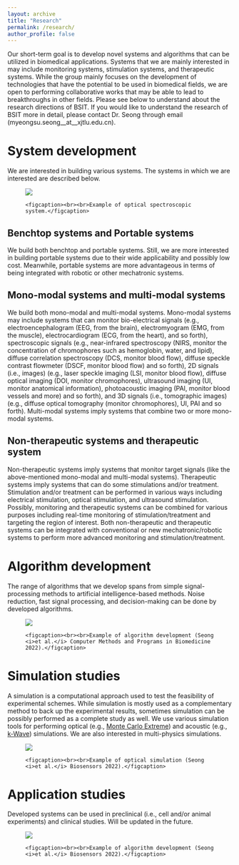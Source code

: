 ```yaml
---
layout: archive
title: "Research"
permalink: /research/
author_profile: false
---
```


Our short-term goal is to develop novel systems and algorithms that can be utilized in biomedical applications. Systems that we are mainly interested in may include monitoring systems, stimulation systems, and therapeutic systems. While the group mainly focuses on the development of technologies that have the potential to be used in biomedical fields, we are open to performing collaborative works that may be able to lead to breakthroughs in other fields. Please see below to understand about the research directions of BSIT. If you would like to understand the research of BSIT more in detail, please contact Dr. Seong through email (myeongsu.seong__at__xjtlu.edu.cn).   

System development
======
We are interested in building various systems. The systems in which we are interested are described below.
<figure>
    <img src="https://myeongsuseong.github.io/images/systemExample.jpg" style="max-width: 50%;"/>

    <figcaption><br><br>Example of optical spectroscopic system.</figcaption>
</figure>



Benchtop systems and Portable systems
------
We build both benchtop and portable systems. Still, we are more interested in building portable systems due to their wide applicability and possibly low cost. Meanwhile, portable systems are more advantageous in terms of being integrated with robotic or other mechatronic systems.

Mono-modal systems and multi-modal systems
------
We build both mono-modal and multi-modal systems. Mono-modal systems may include systems that can monitor bio-electrical signals (e.g., electroencephalogram (EEG, from the brain), electromyogram (EMG, from the muscle), electrocardiogram (ECG, from the heart), and so forth), spectroscopic signals (e.g., near-infrared spectroscopy (NIRS, monitor the concentration of chromophores such as hemoglobin, water, and lipid), diffuse correlation spectroscopy (DCS, monitor blood flow), diffuse speckle contrast flowmeter (DSCF, monitor blood flow) and so forth), 2D signals (i.e., images) (e.g., laser speckle imaging (LSI, monitor blood flow), diffuse optical imaging (DOI, monitor chromophores), ultrasound imaging (UI, monitor anatomical information), photoacoustic imaging (PAI, monitor blood vessels and more) and so forth), and 3D signals (i.e., tomographic images) (e.g., diffuse optical tomography (monitor chromophores), UI, PAI and so forth). Multi-modal systems imply systems that combine two or more mono-modal systems.

Non-therapeutic systems and therapeutic system
------
Non-therapeutic systems imply systems that monitor target signals (like the above-mentioned mono-modal and multi-modal systems). Therapeutic systems imply systems that can do some stimulations and/or treatment. Stimulation and/or treatment can be performed in various ways including electrical stimulation, optical stimulation, and ultrasound stimulation. Possibly, monitoring and therapeutic systems can be combined for various purposes including real-time monitoring of stimulation/treatment and targeting the region of interest. Both non-therapeutic and therapeutic systems can be integrated with conventional or new mechatronic/robotic systems to perform more advanced monitoring and stimulation/treatment.


Algorithm development
======
The range of algorithms that we develop spans from simple signal-processing methods to artificial intelligence-based methods. Noise reduction, fast signal processing, and decision-making can be done by developed algorithms.


<figure>
    <img src="https://myeongsuseong.github.io/images/sigProcssingExample.png" style="max-width: 75%;"/>

    <figcaption><br><br>Example of algorithm development (Seong <i>et al.</i> Computer Methods and Programs in Biomedicine 2022).</figcaption>
</figure>


Simulation studies
======
A simulation is a computational approach used to test the feasibility of experimental schemes. While simulation is mostly used as a complementary method to back up the experimental results, sometimes simulation can be possibly performed as a complete study as well. We use various simulation tools for performing optical (e.g., [Monte Carlo Extreme](https://mcx.space)) and acoustic (e.g., [k-Wave](https://kwave.org)) simulations. We are also interested in multi-physics simulations.

<figure>
    <img src="https://myeongsuseong.github.io/images/simulationExample.png" style="max-width: 60%;"/>

    <figcaption><br><br>Example of optical simulation (Seong <i>et al.</i> Biosensors 2022).</figcaption>
</figure>


Application studies
======
Developed systems can be used in preclinical (i.e., cell and/or animal experiments) and clinical studies. Will be updated in the future.

<figure>
    <img src="https://myeongsuseong.github.io/images/applicationExample.png" style="max-width: 55%;"/>

    <figcaption><br><br>Example of algorithm development (Seong <i>et al.</i> Biosensors 2022).</figcaption>
</figure>

